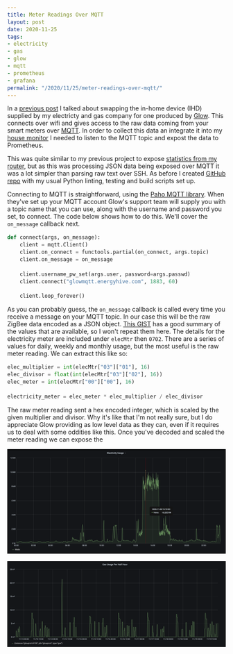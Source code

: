 ```yaml
---
title: Meter Readings Over MQTT
layout: post
date: 2020-11-25
tags:
- electricity
- gas
- glow
- mqtt
- prometheus
- grafana
permalink: "/2020/11/25/meter-readings-over-mqtt/"
---
```

In a [previous post](/2020/11/04/glow-bright/) I talked about swapping the in-home device (IHD)
supplied by my electricty and gas company for one produced by [Glow](https://shop.glowmarkt.com/).
This connects over wifi and gives access to the raw data coming from your smart meters over [MQTT](https://mqtt.org/).
In order to collect this data an integrate it into my
[house monitor](https://www.theandrewwilkinson.com/2020/10/14/house-measurements/) I needed to listen to the MQTT
topic and expost the data to Prometheus.

This was quite similar to my previous project to expose [statistics from my router](
https://www.theandrewwilkinson.com/2020/10/21/router-stats-to-prometheus/), but as this was processing
JSON data being exposed over MQTT it was a lot simpler than parsing raw text over SSH. As before I created
[GitHub repo](https://github.com/andrewjw/glowprom) with my usual Python linting, testing and build scripts set up.

Connecting to MQTT is straightforward, using the [Paho MQTT library](https://pypi.org/project/paho-mqtt/). When they've
set up your MQTT account Glow's support team will supply you with a topic name that you can use, along with the username
and password you set, to connect. The code below shows how to do this. We'll cover the `on_message` callback next.
<!--more-->

```python
def connect(args, on_message):
    client = mqtt.Client()
    client.on_connect = functools.partial(on_connect, args.topic)
    client.on_message = on_message

    client.username_pw_set(args.user, password=args.passwd)
    client.connect("glowmqtt.energyhive.com", 1883, 60)

    client.loop_forever()
```

As you can probably guess, the `on_message` callback is called every time you receive a message on your MQTT topic. In our
case this will be the raw ZigBee data encoded as a JSON object. [This GIST](
https://gist.github.com/ndfred/b373eeafc4f5b0870c1b8857041289a9) has a good summary of the values that are available, so I
won't repeat them here. The details for the electricity meter are included under `elecMtr` then `0702`. There are a series
of values for daily, weekly and monthly usage, but the most useful is the raw meter reading. We can extract this like so:

```python
elec_multiplier = int(elecMtr["03"]["01"], 16)
elec_divisor = float(int(elecMtr["03"]["02"], 16))
elec_meter = int(elecMtr["00"]["00"], 16)

electricity_meter = elec_meter * elec_multiplier / elec_divisor
```

The raw meter reading sent a hex encoded integer, which is scaled by the given multiplier and divisor. Why it's like that
I'm not really sure, but I do appreciate Glow providing as low level data as they can, even if it requires us to deal with
some oddities like this. Once you've decoded and scaled the meter reading we can expose the

![Electricity Usage](/assets/electricity_usage.png)

![Gas Usage](/assets/gas_usage.png)
